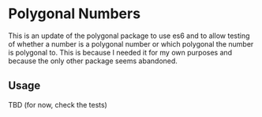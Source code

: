 Polygonal Numbers
=================

This is an update of the polygonal package to use es6 and to allow testing of whether a number is a polygonal number or which polygonal the number is polygonal to. This is because I needed it for my own purposes and because the only other package seems abandoned.

Usage
-----
TBD (for now, check the tests)
